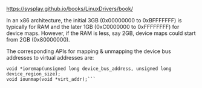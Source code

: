 
https://sysplay.github.io/books/LinuxDrivers/book/

In an x86 architecture, the initial 3GB (0x00000000 to 0xBFFFFFFF) is typically for RAM and the later 1GB (0xC0000000 to 0xFFFFFFFF) for device maps. However, if the RAM is less, say 2GB, device maps could start from 2GB (0x80000000).

The corresponding APIs for mapping & unmapping the device bus addresses to virtual addresses are:
```#include <asm/io.h>
void *ioremap(unsigned long device_bus_address, unsigned long device_region_size);
void iounmap(void *virt_addr);```
